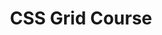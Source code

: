 ---
order: 4
title: "CSS Grid Course"
summary: "Designed thumbnails for Wes's CSS Grid Course"
projectURL: "https://cssgrid.io"
---